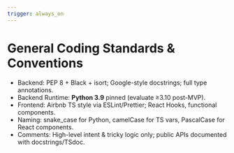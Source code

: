 ```yaml
---
trigger: always_on
---
```


# General Coding Standards & Conventions

- Backend: PEP 8 + Black + isort; Google-style docstrings; full type annotations.
- Backend Runtime: **Python 3.9** pinned (evaluate ≥3.10 post-MVP).
- Frontend: Airbnb TS style via ESLint/Prettier; React Hooks, functional components.
- Naming: snake_case for Python, camelCase for TS vars, PascalCase for React components.
- Comments: High-level intent & tricky logic only; public APIs documented with docstrings/TSdoc.
